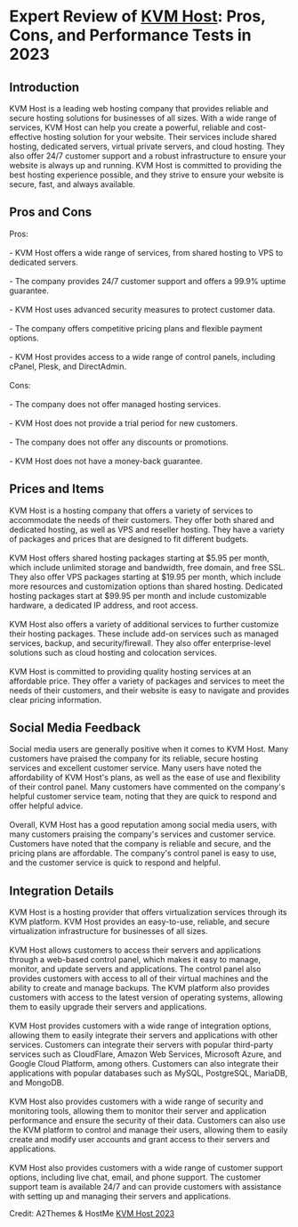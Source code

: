 <h1>Expert Review of <a href="https://a2themes.com/kvm-host-reviews">KVM Host</a>: Pros, Cons, and Performance Tests in 2023</h1>
<h2>Introduction</h2>
KVM Host is a leading web hosting company that provides reliable and secure hosting solutions for businesses of all sizes. With a wide range of services, KVM Host can help you create a powerful, reliable and cost-effective hosting solution for your website. Their services include shared hosting, dedicated servers, virtual private servers, and cloud hosting. They also offer 24/7 customer support and a robust infrastructure to ensure your website is always up and running. KVM Host is committed to providing the best hosting experience possible, and they strive to ensure your website is secure, fast, and always available.
<h2>Pros and Cons</h2>
Pros:<br><br>- KVM Host offers a wide range of services, from shared hosting to VPS to dedicated servers.<br><br>- The company provides 24/7 customer support and offers a 99.9% uptime guarantee.<br><br>- KVM Host uses advanced security measures to protect customer data.<br><br>- The company offers competitive pricing plans and flexible payment options.<br><br>- KVM Host provides access to a wide range of control panels, including cPanel, Plesk, and DirectAdmin.<br><br>Cons:<br><br>- The company does not offer managed hosting services.<br><br>- KVM Host does not provide a trial period for new customers.<br><br>- The company does not offer any discounts or promotions.<br><br>- KVM Host does not have a money-back guarantee.
<h2>Prices and Items</h2>
KVM Host is a hosting company that offers a variety of services to accommodate the needs of their customers. They offer both shared and dedicated hosting, as well as VPS and reseller hosting. They have a variety of packages and prices that are designed to fit different budgets. <br><br>KVM Host offers shared hosting packages starting at $5.95 per month, which include unlimited storage and bandwidth, free domain, and free SSL. They also offer VPS packages starting at $19.95 per month, which include more resources and customization options than shared hosting. Dedicated hosting packages start at $99.95 per month and include customizable hardware, a dedicated IP address, and root access. <br><br>KVM Host also offers a variety of additional services to further customize their hosting packages. These include add-on services such as managed services, backup, and security/firewall. They also offer enterprise-level solutions such as cloud hosting and colocation services. <br><br>KVM Host is committed to providing quality hosting services at an affordable price. They offer a variety of packages and services to meet the needs of their customers, and their website is easy to navigate and provides clear pricing information.
<h2>Social Media Feedback</h2>
Social media users are generally positive when it comes to KVM Host. Many customers have praised the company for its reliable, secure hosting services and excellent customer service. Many users have noted the affordability of KVM Host's plans, as well as the ease of use and flexibility of their control panel. Many customers have commented on the company's helpful customer service team, noting that they are quick to respond and offer helpful advice.<br><br>Overall, KVM Host has a good reputation among social media users, with many customers praising the company's services and customer service. Customers have noted that the company is reliable and secure, and the pricing plans are affordable. The company's control panel is easy to use, and the customer service is quick to respond and helpful.
<h2>Integration Details</h2>
KVM Host is a hosting provider that offers virtualization services through its KVM platform. KVM Host provides an easy-to-use, reliable, and secure virtualization infrastructure for businesses of all sizes.<br><br>KVM Host allows customers to access their servers and applications through a web-based control panel, which makes it easy to manage, monitor, and update servers and applications. The control panel also provides customers with access to all of their virtual machines and the ability to create and manage backups. The KVM platform also provides customers with access to the latest version of operating systems, allowing them to easily upgrade their servers and applications.<br><br>KVM Host provides customers with a wide range of integration options, allowing them to easily integrate their servers and applications with other services. Customers can integrate their servers with popular third-party services such as CloudFlare, Amazon Web Services, Microsoft Azure, and Google Cloud Platform, among others. Customers can also integrate their applications with popular databases such as MySQL, PostgreSQL, MariaDB, and MongoDB.<br><br>KVM Host also provides customers with a wide range of security and monitoring tools, allowing them to monitor their server and application performance and ensure the security of their data. Customers can also use the KVM platform to control and manage their users, allowing them to easily create and modify user accounts and grant access to their servers and applications.<br><br>KVM Host also provides customers with a wide range of customer support options, including live chat, email, and phone support. The customer support team is available 24/7 and can provide customers with assistance with setting up and managing their servers and applications.
<p>Credit: A2Themes & HostMe <a href="https://a2themes.com/kvm-host-reviews">KVM Host 2023</a></p>